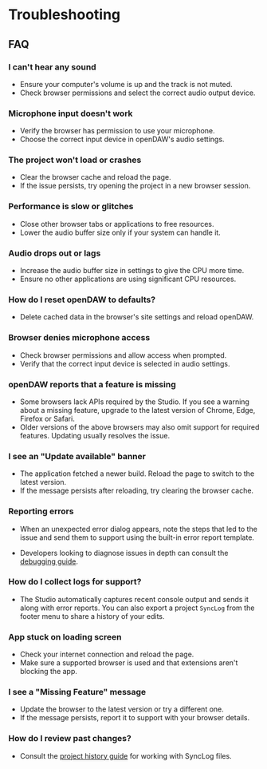 # Troubleshooting

## FAQ

### I can't hear any sound

- Ensure your computer's volume is up and the track is not muted.
- Check browser permissions and select the correct audio output device.

### Microphone input doesn't work

- Verify the browser has permission to use your microphone.
- Choose the correct input device in openDAW's audio settings.

### The project won't load or crashes

- Clear the browser cache and reload the page.
- If the issue persists, try opening the project in a new browser session.

### Performance is slow or glitches

- Close other browser tabs or applications to free resources.
- Lower the audio buffer size only if your system can handle it.

### Audio drops out or lags

- Increase the audio buffer size in settings to give the CPU more time.
- Ensure no other applications are using significant CPU resources.

### How do I reset openDAW to defaults?

- Delete cached data in the browser's site settings and reload openDAW.

### Browser denies microphone access

- Check browser permissions and allow access when prompted.
- Verify that the correct input device is selected in audio settings.

### openDAW reports that a feature is missing

- Some browsers lack APIs required by the Studio. If you see a warning
  about a missing feature, upgrade to the latest version of Chrome,
  Edge, Firefox or Safari.
- Older versions of the above browsers may also omit support for
  required features. Updating usually resolves the issue.

### I see an "Update available" banner

- The application fetched a newer build. Reload the page to switch to
  the latest version.
- If the message persists after reloading, try clearing the browser
  cache.

### Reporting errors

- When an unexpected error dialog appears, note the steps that led to the
  issue and send them to support using the built-in error report template.

- Developers looking to diagnose issues in depth can consult the
  [debugging guide](/dev/debugging/overview).

### How do I collect logs for support?

- The Studio automatically captures recent console output and sends it along
  with error reports. You can also export a project `SyncLog` from the footer
  menu to share a history of your edits.

### App stuck on loading screen

- Check your internet connection and reload the page.
- Make sure a supported browser is used and that extensions aren't blocking the app.

### I see a "Missing Feature" message

- Update the browser to the latest version or try a different one.
- If the message persists, report it to support with your browser details.

### How do I review past changes?

- Consult the [project history guide](workflows/history.md) for working with
  SyncLog files.
